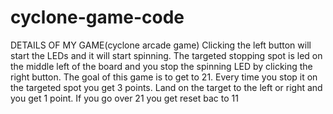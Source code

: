 # cyclone-game-code
DETAILS OF MY GAME(cyclone arcade game)
Clicking the left button will start the LEDs and it will start spinning.
The targeted stopping spot is led on the middle left of the board and you stop the spinning LED by clicking the right button.
The goal of this game is to get to 21.
Every time you stop it on the targeted spot you get 3 points. Land on the target to the left or right and you get 1 point.
If you go over 21 you get reset bac to 11




